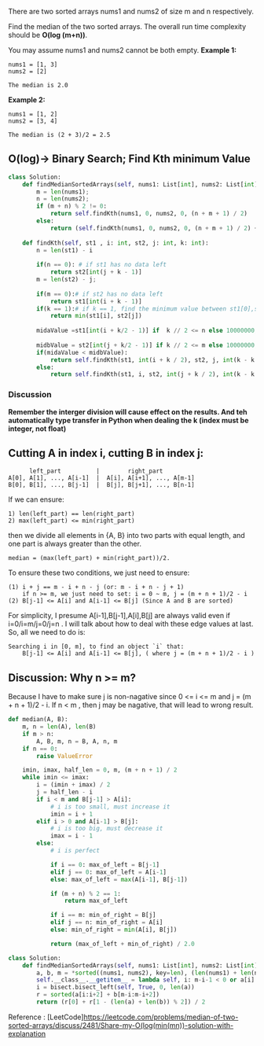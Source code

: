 There are two sorted arrays nums1 and nums2 of size m and n respectively.

Find the median of the two sorted arrays. The overall run time complexity should be **O(log (m+n))**.

You may assume nums1 and nums2 cannot be both empty.
**Example 1:**
```
nums1 = [1, 3]
nums2 = [2]

The median is 2.0
```
**Example 2:**
```
nums1 = [1, 2]
nums2 = [3, 4]

The median is (2 + 3)/2 = 2.5
```
## O(log)-> Binary Search; Find Kth minimum Value
```python
class Solution:
    def findMedianSortedArrays(self, nums1: List[int], nums2: List[int]) -> float:
        m = len(nums1);
        n = len(nums2);
        if (m + n) % 2 != 0:
            return self.findKth(nums1, 0, nums2, 0, (n + m + 1) / 2)
        else:
            return (self.findKth(nums1, 0, nums2, 0, (n + m + 1) / 2) + self.findKth(nums1, 0, nums2, 0, (n + m + 2) / 2) )/ 2
        
    def findKth(self, st1 , i: int, st2, j: int, k: int):
        n = len(st1) - i
        
        if(n == 0): # if st1 has no data left
            return st2[int(j + k - 1)]
        m = len(st2) - j;
        
        if(m == 0):# if st2 has no data left
            return st1[int(i + k - 1)]
        if(k == 1):# if k == 1, find the minimum value between st1[0],st2[0]
            return min(st1[i], st2[j])
        
        midaValue =st1[int(i + k/2 - 1)] if  k // 2 <= n else 10000000; # if kth value is over-index, make sure extract k values from another string(st2), so give a big value to midaValue
        
        midbValue = st2[int(j + k/2 - 1)] if k // 2 <= m else 10000000;
        if(midaValue < midbValue):
            return self.findKth(st1, int(i + k / 2), st2, j, int(k - k // 2))
        else:
            return self.findKth(st1, i, st2, int(j + k / 2), int(k - k // 2))
```
### Discussion
**Remember the interger division will cause effect on the results. And teh automatically type transfer in Python when dealing the k (index must be integer, not float)**

## Cutting A in index i, cutting B in index j:
```
      left_part          |        right_part
A[0], A[1], ..., A[i-1]  |  A[i], A[i+1], ..., A[m-1]
B[0], B[1], ..., B[j-1]  |  B[j], B[j+1], ..., B[n-1]
```
If we can ensure:
```
1) len(left_part) == len(right_part)
2) max(left_part) <= min(right_part)
```
then we divide all elements in {A, B} into two parts with equal length, and one part is always greater than the other. 
```
median = (max(left_part) + min(right_part))/2.
```
To ensure these two conditions, we just need to ensure:
```
(1) i + j == m - i + n - j (or: m - i + n - j + 1)
    if n >= m, we just need to set: i = 0 ~ m, j = (m + n + 1)/2 - i
(2) B[j-1] <= A[i] and A[i-1] <= B[j] (Since A and B are sorted)
```
For simplicity, I presume A[i-1],B[j-1],A[i],B[j] are always valid even if i=0/i=m/j=0/j=n . I will talk about how to deal with these edge values at last.
So, all we need to do is:
```
Searching i in [0, m], to find an object `i` that:
    B[j-1] <= A[i] and A[i-1] <= B[j], ( where j = (m + n + 1)/2 - i )
```

## Discussion: Why n >= m? 
Because I have to make sure j is non-nagative since 0 <= i <= m and j = (m + n + 1)/2 - i. If n < m , then j may be nagative, that will lead to wrong result.

```python
def median(A, B):
    m, n = len(A), len(B)
    if m > n:
        A, B, m, n = B, A, n, m
    if n == 0:
        raise ValueError

    imin, imax, half_len = 0, m, (m + n + 1) / 2
    while imin <= imax:
        i = (imin + imax) / 2
        j = half_len - i
        if i < m and B[j-1] > A[i]:
            # i is too small, must increase it
            imin = i + 1
        elif i > 0 and A[i-1] > B[j]:
            # i is too big, must decrease it
            imax = i - 1
        else:
            # i is perfect

            if i == 0: max_of_left = B[j-1]
            elif j == 0: max_of_left = A[i-1]
            else: max_of_left = max(A[i-1], B[j-1])

            if (m + n) % 2 == 1:
                return max_of_left

            if i == m: min_of_right = B[j]
            elif j == n: min_of_right = A[i]
            else: min_of_right = min(A[i], B[j])

            return (max_of_left + min_of_right) / 2.0
```
```python
class Solution:
    def findMedianSortedArrays(self, nums1: List[int], nums2: List[int]) -> float:
        a, b, m = *sorted((nums1, nums2), key=len), (len(nums1) + len(nums2) - 1) // 2
        self.__class__.__getitem__ = lambda self, i: m-i-1 < 0 or a[i] >= b[m-i-1]
        i = bisect.bisect_left(self, True, 0, len(a))
        r = sorted(a[i:i+2] + b[m-i:m-i+2])
        return (r[0] + r[1 - (len(a) + len(b)) % 2]) / 2
```


Reference : [LeetCode]<https://leetcode.com/problems/median-of-two-sorted-arrays/discuss/2481/Share-my-O(log(min(mn))-solution-with-explanation>



